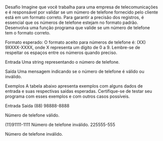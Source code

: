 Desafio
Imagine que você trabalha para uma empresa de telecomunicações e é responsável por validar se um número de telefone fornecido pelo cliente está em um formato correto. Para garantir a precisão dos registros, é essencial que os números de telefone estejam no formato padrão. Desenvolva uma função programa que valide se um número de telefone tem o formato correto.

Formato esperado:
O formato aceito para números de telefone é: (XX) 9XXXX-XXXX, onde X representa um dígito de 0 a 9. Lembre-se de respeitar os espaços entre os números quando preciso.

Entrada
Uma string representando o número de telefone.

Saída
Uma mensagem indicando se o número de telefone é válido ou inválido.

Exemplos
A tabela abaixo apresenta exemplos com alguns dados de entrada e suas respectivas saídas esperadas. Certifique-se de testar seu programa com esses exemplos e com outros casos possíveis.

Entrada	Saída
(88) 98888-8888

Número de telefone válido.


(11)91111-1111	Número de telefone inválido.
225555-555

Número de telefone inválido.
